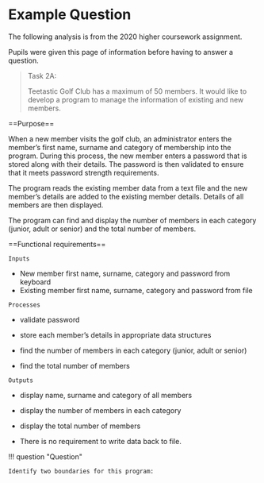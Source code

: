 # Example Question

The following analysis is from the 2020 higher coursework assignment. 

Pupils were given this page of information before having to answer a question.

> Task 2A:
> 
> Teetastic Golf Club has a maximum of 50 members. It would like to develop a program to manage the information of existing and new members.

==Purpose==
 
When a new member visits the golf club, an administrator enters the member’s first name, surname and category of membership into the program. During this process, the new member enters a password that is stored along with their details. The password is then validated to ensure that it meets password strength requirements.

The program reads the existing member data from a text file and the new member’s details are added to the existing member details. Details of all members are then displayed.  

The program can find and display the number of members in each category (junior, adult or senior) and the total number of members. 
 
==Functional requirements==

`Inputs` 

* New member first name, surname, category and password from keyboard
* Existing member first name, surname, category and password from file 
 
`Processes`

* validate password 

* store each member’s details in appropriate data structures 

* find the number of members in each category (junior, adult or senior) 

* find the total number of members 
 
`Outputs`

* display name, surname and category of all members 

* display the number of members in each category  

* display the total number of members 
 
* There is no requirement to write data back to file.

!!! question "Question"

    Identify two boundaries for this program:
